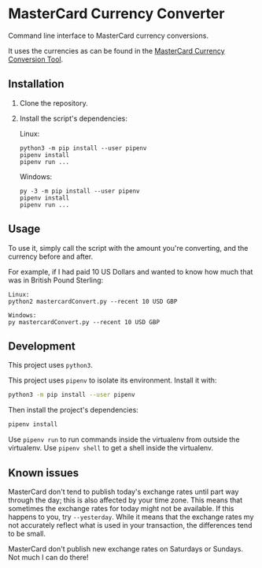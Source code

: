 MasterCard Currency Converter
=============================

Command line interface to MasterCard currency conversions.

It uses the currencies as can be found in the [MasterCard Currency Conversion Tool](https://www.mastercard.com/global/currencyconversion/index.html).

## Installation

1.  Clone the repository.
2.  Install the script's dependencies:

    Linux:
    ```
    python3 -m pip install --user pipenv
    pipenv install
    pipenv run ...
    ```

    Windows:
    ```
    py -3 -m pip install --user pipenv
    pipenv install
    pipenv run ...
    ```

## Usage

To use it, simply call the script with the amount you're converting, and the currency before and after.

For example, if I had paid 10 US Dollars and wanted to know how much that was in British Pound Sterling:

```shell
Linux:
python2 mastercardConvert.py --recent 10 USD GBP

Windows:
py mastercardConvert.py --recent 10 USD GBP
```

## Development

This project uses `python3`.

This project uses `pipenv` to isolate its environment.  Install it with:

```bash
python3 -m pip install --user pipenv
```

Then install the project's dependencies:

```bash
pipenv install
```

Use `pipenv run` to run commands inside the virtualenv from outside the virtualenv.
Use `pipenv shell` to get a shell inside the virtualenv.

## Known issues

MasterCard don't tend to publish today's exchange rates until part way through the day; this is also affected by your time zone.  This means that sometimes the exchange rates for today might not be available.  If this happens to you, try `--yesterday`.  While it means that the exchange rates my not accurately reflect what is used in your transaction, the differences tend to be small.

MasterCard don't publish new exchange rates on Saturdays or Sundays.  Not much I can do there!
